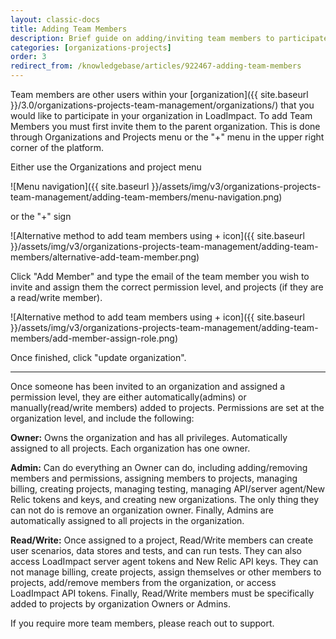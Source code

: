 ```yaml
---
layout: classic-docs
title: Adding Team Members
description: Brief guide on adding/inviting team members to participate in your LoadImpact account and subscription.
categories: [organizations-projects]
order: 3
redirect_from: /knowledgebase/articles/922467-adding-team-members
---
```


Team members are other users within your [organization]({{ site.baseurl }}/3.0/organizations-projects-team-management/organizations/) that you would like to participate in your organization in LoadImpact. To add Team Members you must first invite them to the parent organization. This is done through Organizations and Projects menu or the "+" menu in the upper right corner of the platform.

Either use the Organizations and project menu

![Menu navigation]({{ site.baseurl }}/assets/img/v3/organizations-projects-team-management/adding-team-members/menu-navigation.png)


or the  "+" sign

![Alternative method to add team members using + icon]({{ site.baseurl }}/assets/img/v3/organizations-projects-team-management/adding-team-members/alternative-add-team-member.png)


Click "Add Member" and type the email of the team member you wish to invite and assign them the correct permission level, and projects (if they are a read/write member).



![Alternative method to add team members using + icon]({{ site.baseurl }}/assets/img/v3/organizations-projects-team-management/adding-team-members/add-member-assign-role.png)



Once finished, click "update organization".

***

Once someone has been invited to an organization and assigned a permission level, they are either automatically(admins) or manually(read/write members) added to projects. Permissions are set at the organization level, and include the following:

**Owner:** Owns the organization and has all privileges. Automatically assigned to all projects. Each organization has one owner.

**Admin:** Can do everything an Owner can do, including adding/removing members and permissions, assigning members to projects, managing billing, creating projects, managing testing, managing API/server agent/New Relic tokens and keys, and creating new organizations. The only thing they can not do is remove an organization owner. Finally, Admins are automatically assigned to all projects in the organization.

**Read/Write:** Once assigned to a project, Read/Write members can create user scenarios, data stores and tests, and can run tests. They can also access LoadImpact server agent tokens and New Relic API keys. They can not manage billing, create projects, assign themselves or other members to projects, add/remove members from the organization, or access LoadImpact API tokens. Finally, Read/Write members must be specifically added to projects by organization Owners or Admins.

If you require more team members, please reach out to support.
